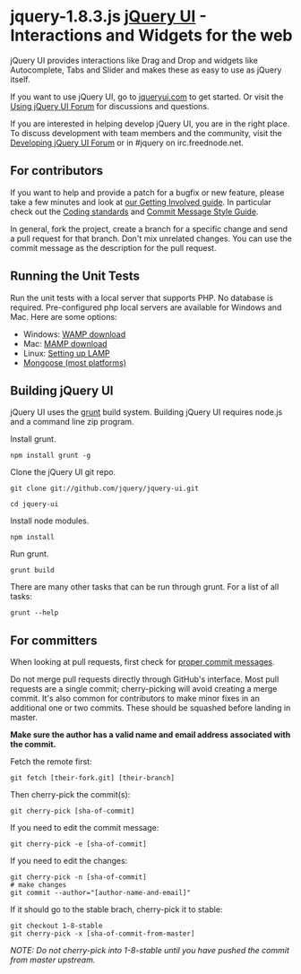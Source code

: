 jquery-1.8.3.js
[jQuery UI](http://jqueryui.com/) - Interactions and Widgets for the web
================================

jQuery UI provides interactions like Drag and Drop and widgets like Autocomplete, Tabs and Slider and makes these as easy to use as jQuery itself.

If you want to use jQuery UI, go to [jqueryui.com](http://jqueryui.com) to get started. Or visit the [Using jQuery UI Forum](http://forum.jquery.com/using-jquery-ui) for discussions and questions.

If you are interested in helping develop jQuery UI, you are in the right place.
To discuss development with team members and the community, visit the [Developing jQuery UI Forum](http://forum.jquery.com/developing-jquery-ui) or in #jquery on irc.freednode.net.


For contributors
---

If you want to help and provide a patch for a bugfix or new feature, please take
a few minutes and look at [our Getting Involved guide](http://wiki.jqueryui.com/w/page/35263114/Getting-Involved).
In particular check out the [Coding standards](http://wiki.jqueryui.com/w/page/12137737/Coding-standards)
and [Commit Message Style Guide](http://wiki.jqueryui.com/w/page/25941597/Commit-Message-Style-Guide).

In general, fork the project, create a branch for a specific change and send a
pull request for that branch. Don't mix unrelated changes. You can use the commit
message as the description for the pull request.


Running the Unit Tests
---

Run the unit tests with a local server that supports PHP. No database is required. Pre-configured php local servers are available for Windows and Mac. Here are some options:

- Windows: [WAMP download](http://www.wampserver.com/en/)
- Mac: [MAMP download](http://www.mamp.info/en/index.html)
- Linux: [Setting up LAMP](https://www.linux.com/learn/tutorials/288158-easy-lamp-server-installation)
- [Mongoose (most platforms)](http://code.google.com/p/mongoose/)


Building jQuery UI
---

jQuery UI uses the [grunt](http://github.com/cowboy/grunt) build system. Building jQuery UI requires node.js and a command line zip program.

Install grunt.

`npm install grunt -g`

Clone the jQuery UI git repo.

`git clone git://github.com/jquery/jquery-ui.git`

`cd jquery-ui`

Install node modules.

`npm install`

Run grunt.

`grunt build`

There are many other tasks that can be run through grunt. For a list of all tasks:

`grunt --help`


For committers
---

When looking at pull requests, first check for [proper commit messages](http://wiki.jqueryui.com/w/page/12137724/Bug-Fixing-Guide).

Do not merge pull requests directly through GitHub's interface.
Most pull requests are a single commit; cherry-picking will avoid creating a merge commit.
It's also common for contributors to make minor fixes in an additional one or two commits.
These should be squashed before landing in master.

**Make sure the author has a valid name and email address associated with the commit.**

Fetch the remote first:

    git fetch [their-fork.git] [their-branch]

Then cherry-pick the commit(s):

	git cherry-pick [sha-of-commit]

If you need to edit the commit message:

    git cherry-pick -e [sha-of-commit]

If you need to edit the changes:

	git cherry-pick -n [sha-of-commit]
	# make changes
	git commit --author="[author-name-and-email]"

If it should go to the stable brach, cherry-pick it to stable:

    git checkout 1-8-stable
    git cherry-pick -x [sha-of-commit-from-master]

*NOTE: Do not cherry-pick into 1-8-stable until you have pushed the commit from master upstream.*
